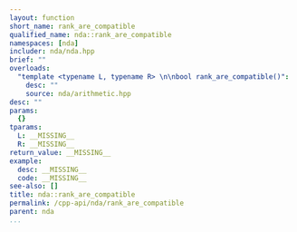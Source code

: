 ```yaml
---
layout: function
short_name: rank_are_compatible
qualified_name: nda::rank_are_compatible
namespaces: [nda]
includer: nda/nda.hpp
brief: ""
overloads:
  "template <typename L, typename R> \n\nbool rank_are_compatible()":
    desc: ""
    source: nda/arithmetic.hpp
desc: ""
params:
  {}
tparams:
  L: __MISSING__
  R: __MISSING__
return_value: __MISSING__
example:
  desc: __MISSING__
  code: __MISSING__
see-also: []
title: nda::rank_are_compatible
permalink: /cpp-api/nda/rank_are_compatible
parent: nda
...
```


